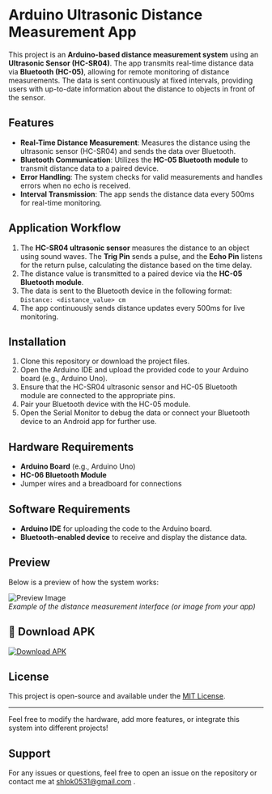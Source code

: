 # Arduino Ultrasonic Distance Measurement App

This project is an **Arduino-based distance measurement system** using an **Ultrasonic Sensor (HC-SR04)**. The app transmits real-time distance data via **Bluetooth (HC-05)**, allowing for remote monitoring of distance measurements. The data is sent continuously at fixed intervals, providing users with up-to-date information about the distance to objects in front of the sensor.

## Features

- **Real-Time Distance Measurement**: Measures the distance using the ultrasonic sensor (HC-SR04) and sends the data over Bluetooth.
- **Bluetooth Communication**: Utilizes the **HC-05 Bluetooth module** to transmit distance data to a paired device.
- **Error Handling**: The system checks for valid measurements and handles errors when no echo is received.
- **Interval Transmission**: The app sends the distance data every 500ms for real-time monitoring.

## Application Workflow

1. The **HC-SR04 ultrasonic sensor** measures the distance to an object using sound waves. The **Trig Pin** sends a pulse, and the **Echo Pin** listens for the return pulse, calculating the distance based on the time delay.
2. The distance value is transmitted to a paired device via the **HC-05 Bluetooth module**.
3. The data is sent to the Bluetooth device in the following format:  
   `Distance: <distance_value> cm`
4. The app continuously sends distance updates every 500ms for live monitoring.

## Installation

1. Clone this repository or download the project files.
2. Open the Arduino IDE and upload the provided code to your Arduino board (e.g., Arduino Uno).
3. Ensure that the HC-SR04 ultrasonic sensor and HC-05 Bluetooth module are connected to the appropriate pins.
4. Pair your Bluetooth device with the HC-05 module.
5. Open the Serial Monitor to debug the data or connect your Bluetooth device to an Android app for further use.

## Hardware Requirements

- **Arduino Board** (e.g., Arduino Uno)
- **HC-06 Bluetooth Module**
- Jumper wires and a breadboard for connections

## Software Requirements

- **Arduino IDE** for uploading the code to the Arduino board.
- **Bluetooth-enabled device** to receive and display the distance data.

## Preview

Below is a preview of how the system works:

![Preview Image](./device-list.jpg)  
*Example of the distance measurement interface (or image from your app)*


## 📱 Download APK

[![Download APK](https://img.shields.io/badge/Download-APK-blue?style=for-the-badge&logo=android)](https://your-apk-link.com)


## License

This project is open-source and available under the [MIT License](LICENSE).

---

Feel free to modify the hardware, add more features, or integrate this system into different projects!

## Support

For any issues or questions, feel free to open an issue on the repository or contact me at shlok0531@gmail.com .

